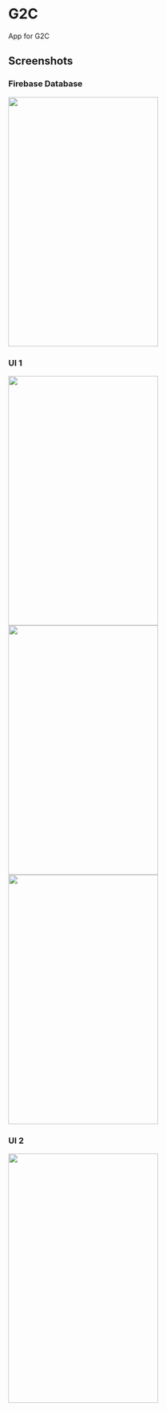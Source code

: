 # G2C
 App for G2C

## Screenshots

### Firebase Database
<img src="https://user-images.githubusercontent.com/68338038/194556664-8a662592-15c6-4ae6-8403-181d00f6891d.png" width="300" height="500" />

### UI 1
<img src="https://user-images.githubusercontent.com/68338038/194557221-ee82f276-a580-4cd5-9bb3-30bdda1cebd4.jpg" width="300" height="500" />

<img src="https://user-images.githubusercontent.com/68338038/194557166-5d4f0446-1f95-4dd1-a838-f10ee4c37ffa.jpg" width="300" height="500" />

<img src="https://user-images.githubusercontent.com/68338038/194557249-cfb56700-2ebc-4ada-b285-69708d1fd9f1.jpg" width="300" height="500" />

### UI 2
<img src="https://user-images.githubusercontent.com/68338038/194557076-27865e2e-1584-490d-815e-b500d4795977.jpg" width="300" height="500" />
